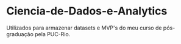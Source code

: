 # Ciencia-de-Dados-e-Analytics
Utilizados para armazenar datasets e MVP's do meu curso de pós-graduação pela PUC-Rio.

